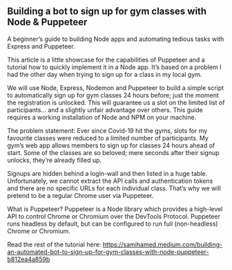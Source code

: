## Building a bot to sign up for gym classes with Node & Puppeteer

A beginner’s guide to building Node apps and automating tedious tasks with Express and Puppeteer.

This article is a little showcase for the capabilities of Puppeteer and a tutorial how to quickly implement it in a Node app. It’s based on a problem I had the other day when trying to sign up for a class in my local gym.

We will use Node, Express, Nodemon and Puppeteer to build a simple script to automatically sign up for gym classes 24 hours before; just the moment the registration is unlocked. This will guarantee us a slot on the limited list of participants… and a slightly unfair advantage over others. This guide requires a working installation of Node and NPM on your machine.

The problem statement: Ever since Covid-19 hit the gyms, slots for my favourite classes were reduced to a limited number of participants. My gym’s web app allows members to sign up for classes 24 hours ahead of start. Some of the classes are so beloved; mere seconds after their signup unlocks, they’re already filled up.

Signups are hidden behind a login-wall and then listed in a huge table. Unfortunately, we cannot extract the API calls and authentication tokens and there are no specific URLs for each individual class. That’s why we will pretend to be a regular Chrome user via Puppeteer.

What is Puppeteer? Puppeteer is a Node library which provides a high-level API to control Chrome or Chromium over the DevTools Protocol. Puppeteer runs headless by default, but can be configured to run full (non-headless) Chrome or Chromium.

Read the rest of the tutorial here: https://samihamed.medium.com/building-an-automated-bot-to-sign-up-for-gym-classes-with-node-puppeteer-b812ea4a859b